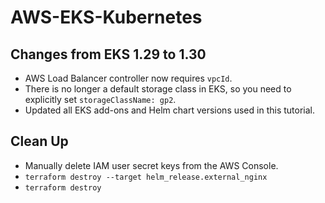 # AWS-EKS-Kubernetes

## Changes from EKS 1.29 to 1.30

- AWS Load Balancer controller now requires `vpcId`.
- There is no longer a default storage class in EKS, so you need to explicitly set `storageClassName: gp2`.
- Updated all EKS add-ons and Helm chart versions used in this tutorial.

## Clean Up

- Manually delete IAM user secret keys from the AWS Console.
- `terraform destroy --target helm_release.external_nginx`
- `terraform destroy`

